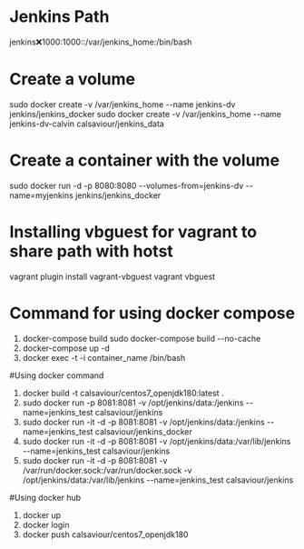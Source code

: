 # Jenkins Path
jenkins:x:1000:1000::/var/jenkins_home:/bin/bash


# Create a volume
sudo docker create -v /var/jenkins_home --name jenkins-dv jenkins/jenkins_docker
sudo docker create -v /var/jenkins_home --name jenkins-dv-calvin calsaviour/jenkins_data

# Create a container with the volume
 sudo docker run -d -p 8080:8080 --volumes-from=jenkins-dv --name=myjenkins jenkins/jenkins_docker


# Installing vbguest for vagrant to share path with hotst
vagrant plugin install vagrant-vbguest
vagrant vbguest

# Command for using docker compose
1. docker-compose build
sudo docker-compose build --no-cache
2. docker-compose up -d
3. docker exec -t -i container_name /bin/bash

#Using docker command
1. docker build -t calsaviour/centos7_openjdk180:latest .
2. sudo docker run -p 8081:8081 -v /opt/jenkins/data:/jenkins --name=jenkins_test calsaviour/jenkins
3. sudo docker run -it -d  -p 8081:8081 -v /opt/jenkins/data:/jenkins --name=jenkins_test calsaviour/jenkins_docker
4. sudo docker run -it -d  -p 8081:8081 -v /opt/jenkins/data:/var/lib/jenkins --name=jenkins_test calsaviour/jenkins
5. sudo docker run -it -d  -p 8081:8081 -v /var/run/docker.sock:/var/run/docker.sock -v /opt/jenkins/data:/var/lib/jenkins --name=jenkins_test calsaviour/jenkins



#Using docker hub
1. docker up
2. docker login
3. docker push calsaviour/centos7_openjdk180